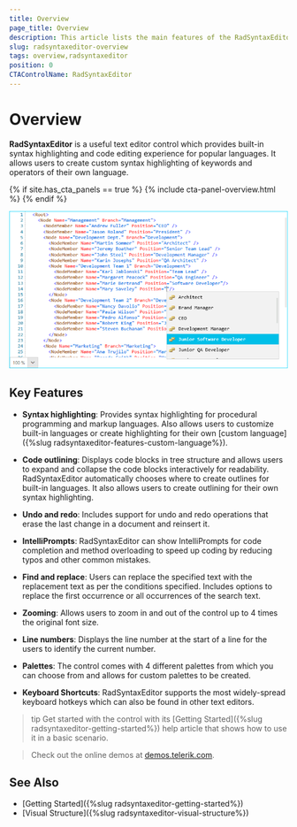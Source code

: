```yaml
---
title: Overview
page_title: Overview
description: This article lists the main features of the RadSyntaxEditor control.
slug: radsyntaxeditor-overview
tags: overview,radsyntaxeditor
position: 0
CTAControlName: RadSyntaxEditor
---
```


# Overview

 **RadSyntaxEditor** is a useful text editor control which provides built-in syntax highlighting and code editing experience for popular languages. It allows users to create custom syntax highlighting of keywords and operators of their own language.

{% if site.has_cta_panels == true %}
{% include cta-panel-overview.html %}
{% endif %}

![RadSyntaxEditor in the Fluent theme](images/syntaxeditor_overview.png)

## Key Features

* **Syntax highlighting**: Provides syntax highlighting for procedural programming and markup languages. Also allows users to customize built-in languages or create highlighting for their own [custom language]({%slug radsyntaxeditor-features-custom-language%}).

* **Code outlining**: Displays code blocks in tree structure and allows users to expand and collapse the code blocks interactively for readability. RadSyntaxEditor automatically chooses where to create outlines for built-in languages. It also allows users to create outlining for their own syntax highlighting.

* **Undo and redo**: Includes support for undo and redo operations that erase the last change in a document and reinsert it.

* **IntelliPrompts**: RadSyntaxEditor can show IntelliPrompts for code completion and method overloading to speed up coding by reducing typos and other common mistakes.

* **Find and replace**: Users can replace the specified text with the replacement text as per the conditions specified. Includes options to replace the first occurrence or all occurrences of the search text.

* **Zooming**: Allows users to zoom in and out of the control up to 4 times the original font size.

* **Line numbers**: Displays the line number at the start of a line for the users to identify the current number.

* **Palettes**: The control comes with 4 different palettes from which you can choose from and allows for custom palettes to be created.

* **Keyboard Shortcuts**: RadSyntaxEditor supports the most widely-spread keyboard hotkeys which can also be found in other text editors.

>tip Get started with the control with its [Getting Started]({%slug radsyntaxeditor-getting-started%}) help article that shows how to use it in a basic scenario.

>Check out the online demos at [demos.telerik.com](https://demos.telerik.com/wpf/).

## See Also

* [Getting Started]({%slug radsyntaxeditor-getting-started%})
* [Visual Structure]({%slug radsyntaxeditor-visual-structure%})